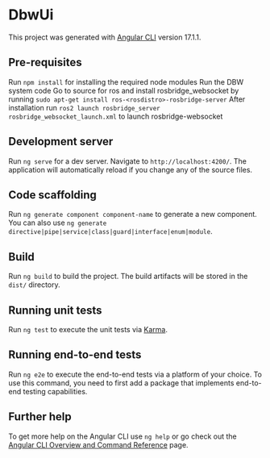 # DbwUi

This project was generated with [Angular CLI](https://github.com/angular/angular-cli) version 17.1.1.

## Pre-requisites
Run `npm install` for installing the required node modules
Run the DBW system code
Go to source for ros and install rosbridge_websocket by running `sudo apt-get install ros-<rosdistro>-rosbridge-server`
After installation run `ros2 launch rosbridge_server rosbridge_websocket_launch.xml` to launch rosbridge-websocket


## Development server

Run `ng serve` for a dev server. Navigate to `http://localhost:4200/`. The application will automatically reload if you change any of the source files.

## Code scaffolding

Run `ng generate component component-name` to generate a new component. You can also use `ng generate directive|pipe|service|class|guard|interface|enum|module`.

## Build

Run `ng build` to build the project. The build artifacts will be stored in the `dist/` directory.

## Running unit tests

Run `ng test` to execute the unit tests via [Karma](https://karma-runner.github.io).

## Running end-to-end tests

Run `ng e2e` to execute the end-to-end tests via a platform of your choice. To use this command, you need to first add a package that implements end-to-end testing capabilities.

## Further help

To get more help on the Angular CLI use `ng help` or go check out the [Angular CLI Overview and Command Reference](https://angular.io/cli) page.
